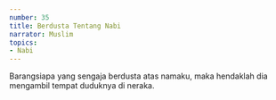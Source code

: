 ```yaml
---
number: 35
title: Berdusta Tentang Nabi
narrator: Muslim
topics:
- Nabi
---
```


Barangsiapa yang sengaja berdusta atas namaku, maka hendaklah dia mengambil tempat duduknya di neraka.
